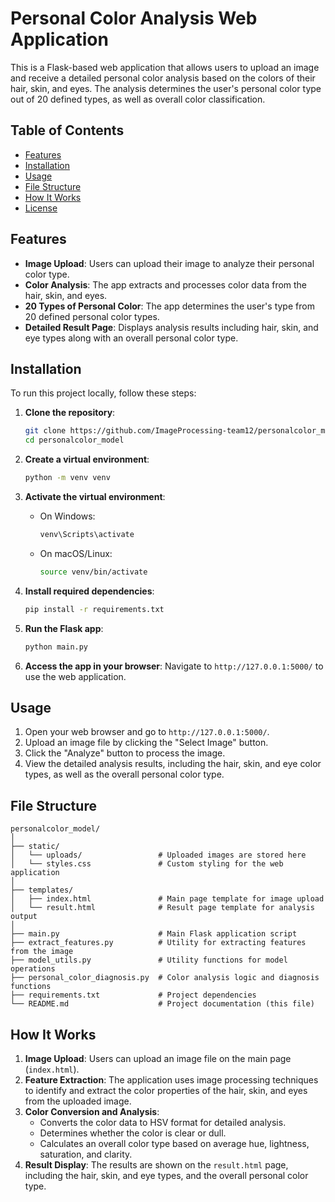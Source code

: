# Personal Color Analysis Web Application

This is a Flask-based web application that allows users to upload an image and receive a detailed personal color analysis based on the colors of their hair, skin, and eyes. The analysis determines the user's personal color type out of 20 defined types, as well as overall color classification.

## Table of Contents
- [Features](#features)
- [Installation](#installation)
- [Usage](#usage)
- [File Structure](#file-structure)
- [How It Works](#how-it-works)
- [License](#license)

## Features
- **Image Upload**: Users can upload their image to analyze their personal color type.
- **Color Analysis**: The app extracts and processes color data from the hair, skin, and eyes.
- **20 Types of Personal Color**: The app determines the user's type from 20 defined personal color types.
- **Detailed Result Page**: Displays analysis results including hair, skin, and eye types along with an overall personal color type.

## Installation
To run this project locally, follow these steps:

1. **Clone the repository**:
    ```bash
    git clone https://github.com/ImageProcessing-team12/personalcolor_model.git
    cd personalcolor_model
    ```

2. **Create a virtual environment**:
    ```bash
    python -m venv venv
    ```

3. **Activate the virtual environment**:
    - On Windows:
        ```bash
        venv\Scripts\activate
        ```
    - On macOS/Linux:
        ```bash
        source venv/bin/activate
        ```

4. **Install required dependencies**:
    ```bash
    pip install -r requirements.txt
    ```

5. **Run the Flask app**:
    ```bash
    python main.py
    ```

6. **Access the app in your browser**:
   Navigate to `http://127.0.0.1:5000/` to use the web application.

## Usage
1. Open your web browser and go to `http://127.0.0.1:5000/`.
2. Upload an image file by clicking the "Select Image" button.
3. Click the "Analyze" button to process the image.
4. View the detailed analysis results, including the hair, skin, and eye color types, as well as the overall personal color type.

## File Structure
```
personalcolor_model/
│
├── static/
│   └── uploads/                 # Uploaded images are stored here
│   └── styles.css               # Custom styling for the web application
│
├── templates/
│   ├── index.html               # Main page template for image upload
│   └── result.html              # Result page template for analysis output
│
├── main.py                      # Main Flask application script
├── extract_features.py          # Utility for extracting features from the image
├── model_utils.py               # Utility functions for model operations
├── personal_color_diagnosis.py  # Color analysis logic and diagnosis functions
├── requirements.txt             # Project dependencies
└── README.md                    # Project documentation (this file)
```

## How It Works
1. **Image Upload**: Users can upload an image file on the main page (`index.html`).
2. **Feature Extraction**: The application uses image processing techniques to identify and extract the color properties of the hair, skin, and eyes from the uploaded image.
3. **Color Conversion and Analysis**:
    - Converts the color data to HSV format for detailed analysis.
    - Determines whether the color is clear or dull.
    - Calculates an overall color type based on average hue, lightness, saturation, and clarity.
4. **Result Display**: The results are shown on the `result.html` page, including the hair, skin, and eye types, and the overall personal color type.
